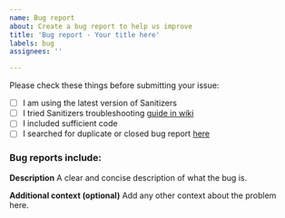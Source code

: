 ```yaml
---
name: Bug report
about: Create a bug report to help us improve
title: 'Bug report - Your title here'
labels: bug
assignees: ''

---
```


Please check these things before submitting your issue:

- [ ] I am using the latest version of Sanitizers
- [ ] I tried Sanitizers troubleshooting [guide in wiki](https://github.com/PuneetGopinath/Sanitizers/wiki/Troubleshooting)
- [ ] I included sufficient code
- [ ] I searched for duplicate or closed bug report [here](https://github.com/PuneetGopinath/Sanitizers/issues?q=is%3Aissue)

### Bug reports include:

**Description**
A clear and concise description of what the bug is.

<!--**System Information**
1. OS: [e.g. Windows 10, Linux, macOS 10.12, Android 10, iOS 7]
2. Browser [e.g. Chrome, Firefox, Safari, Microsoft Edge, Opera, Internet Explorer, Android Browser]
3. Browser Version [Note: Try to get Full Version, like 22.14.3.5]
4. Platform [e.g. Desktop, Smartphone, Tablet]
5. Device [e.g. iPhone 6 or Samsung Galaxy S21]-->

<!--**Screenshots (optional)**
If applicable, add screenshots to help explain your problem.
**Note:** If you can't upload files then use [GoFile](https://gofile.io/uploadFiles) or [WeTransfer](https://wetransfer.com/upload)-->

**Additional context (optional)**
Add any other context about the problem here.
